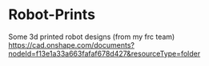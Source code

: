 # Robot-Prints
Some 3d printed robot designs (from my frc team)
https://cad.onshape.com/documents?nodeId=f13e1a33a663fafaf678d427&resourceType=folder
